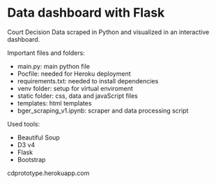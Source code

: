 # Data dashboard with Flask
Court Decision Data scraped in Python and visualized in an interactive dashboard.

Important files and folders:
* main.py: main python file
* Pocfile: needed for Heroku deployment
* requirements.txt: needed to install dependencies
* venv folder: setup for virtual enviroment
* static folder: css, data and javaScript files
* templates: html templates
* bger_scraping_v1.ipynb: scraper and data processing script


Used tools:
* Beautiful Soup
* D3 v4
* Flask
* Bootstrap

cdprototype.herokuapp.com
